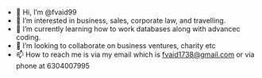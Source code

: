 - 👋 Hi, I’m @fvaid99
- 👀 I’m interested in business, sales, corporate law, and travelling.
- 🌱 I’m currently learning how to work databases along with advancec coding.
- 💞️ I’m looking to collaborate on business ventures, charity etc
- 📫 How to reach me is via my email which is fvaid1738@gmail.com or via phone at 6304007995

<!---
fvaid99/fvaid99 is a ✨ special ✨ repository because its `README.md` (this file) appears on your GitHub profile.
You can click the Preview link to take a look at your changes.
--->
